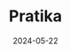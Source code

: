 ---  
layout: startup_page  
title: "Pratika"  
id: "praktika.ai"  
permalink: "/pratikapraktika.ai05222024/"  
website: "https://praktika.ai/"  
funding_round: "Series A"  
funding_amount: "$35.5M"  
investors: "Blossom Capital, Patrice Evra"  
about: "Pratika is a language learning app that uses AI and avatars to create a personalized tutoring experience. It offers interactive lessons with tutors featuring various accents and aims to provide a fun, affordable way for users to learn new languages."  
markets: "EdTech, AI, E-Learning Providers"  
hq: "Wilmington, Delaware, United States"  
founded_year: "2022"  
linkedin: "https://www.linkedin.com/company/praktika-ai"  
twitter: ""  
instagram: ""  
facebook: ""  
crunchbase: "https://www.crunchbase.com/organization/praktika-a245?utm_source=linkedin&utm_medium=referral&utm_campaign=linkedin_companies&utm_content=profile_cta_anon&trk=funding_crunchbase"  
pitchbook: ""  

date_display: "22-May-2024"  
date: "2024-05-22"

# SEO Optimization  
meta_title: "Pratika - Series A Funding ($35.5M)"  
meta_description: "Pratika, Pratika is a language learning app that uses AI and avatars to create a personalized tutoring experience. It offers interactive lessons with tutors fe..."  
meta_keywords: "Pratika, EdTech, AI, E-Learning Providers, Series A funding"  
canonical_url: "https://startup.projectstartups.com/pratikapraktika.ai05222024/"  
---